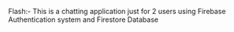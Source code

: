 Flash:-
This is a chatting application just for 2 users using Firebase Authentication system and Firestore Database
